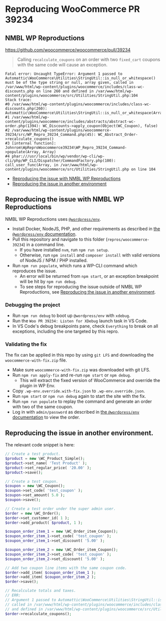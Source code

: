 # Reproducing WooCommerce PR 39234

## NMBL WP Reproductions

https://github.com/woocommerce/woocommerce/pull/39234

> Calling `recalculate_coupons` on an order with two `fixed_cart` coupons with the same code will cause an exception.

```
Fatal error: Uncaught TypeError: Argument 1 passed to Automattic\WooCommerce\Utilities\StringUtil::is_null_or_whitespace() must be of the type string or null, array given, called in /var/www/html/wp-content/plugins/woocommerce/includes/class-wc-discounts.php on line 260 and defined in /var/www/html/wp-content/plugins/woocommerce/src/Utilities/StringUtil.php:104
Stack trace:
#0 /var/www/html/wp-content/plugins/woocommerce/includes/class-wc-discounts.php(260): Automattic\WooCommerce\Utilities\StringUtil::is_null_or_whitespace(Array)
#1 /var/www/html/wp-content/plugins/woocommerce/includes/abstracts/abstract-wc-order.php(1394): WC_Discounts->apply_coupon(Object(WC_Coupon), false)
#2 /var/www/html/wp-content/plugins/woocommerce-39234/src/WP_Repro_39234_Command.php(45): WC_Abstract_Order->recalculate_coupons()
#3 [internal function]: Johnrom\WpReproWoocommerce39234\WP_Repro_39234_Command->populate(Array, Array)
#4 phar:///usr/local/bin/wp/vendor/wp-cli/wp-cli/php/WP_CLI/Dispatcher/CommandFactory.php(100): call_user_func(Array, in /var/www/html/wp-content/plugins/woocommerce/src/Utilities/StringUtil.php on line 104
```

- [Reproducing the issue with NMBL WP Reproductions](#reproducing-the-issue-with-nmbl-wp-reproductions)
- [Reproducing the issue in another environment](#reproducing-the-issue-in-another-environment)

## Reproducing the issue with NMBL WP Reproductions

NMBL WP Reproductions uses [`@wordpress/env`](https://developer.wordpress.org/block-editor/reference-guides/packages/packages-env/).

- Install Docker, NodeJS, PHP, and other requirements as described in [the `@wordpress/env` documentation](https://developer.wordpress.org/block-editor/reference-guides/packages/packages-env/#prerequisites).
- Pull this repository and navigate to this folder (`repros/woocommerce-39234`) in a command line.
  - If you have installed `nvm`, run `npm run setup`.
  - Otherwise, run `npm install` and `composer install` with valid versions of NodeJS / NPM / PHP installed.
- Run `npm run populate`, which runs a WP-CLI command which reproduces the issue.
  - An error will be returned from `npm start`, or an exception breakpoint will be hit by `npm run debug`.
  - To see steps for reproducing the issue outside of NMBL WP Reproductions, see [Reproducing the issue in another environment](#reproducing-the-issue-in-another-environment).

### Debugging the project

- Run `npm run debug` to boot up `@wordpress/env` with `xdebug`.
- Run the `Woo PR 39234: Listen for XDebug` launch task in VS Code.
- In VS Code's debug breakpoints pane, check `Everything` to break on all exceptions, including the one targeted by this repro.

### Validating the fix

The fix can be applied in this repo by using `git LFS` and downloading the `woocommerce-with-fix.zip` file.

- Make sure `woocommerce-with-fix.zip` was downloaded with git LFS.
- Run `npm run apply-fix` and re-run `npm start` or `npm debug`.
  - This will extract the fixed version of WooCommerce and override the plugin in WP Env.
- Copy `.wp-env.override.with-fix.json` to `.wp-env.override.json`.
- Run `npm start` or `npm run debug` again to start the site with the fix.
- Run `npm run populate` to replay the command and generate an order with two of the same coupon.
- Log in with `admin/password` as described in [the `@wordpress/env` documentation](https://developer.wordpress.org/block-editor/reference-guides/packages/packages-env) to view the order.

## Reproducing the issue in another environment.

The relevant code snippet is here:

```php
// Create a test product.
$product = new \WC_Product_Simple();
$product->set_name( 'Test Product' );
$product->set_regular_price( '20.00' );
$product->save();

// Create a test coupon.
$coupon = new \WC_Coupon();
$coupon->set_code( 'test_coupon' );
$coupon->set_amount( 5.0 );
$coupon->save();

// Create a test order under the super admin user.
$order = new \WC_Order();
$order->set_customer_id( 1 );
$order->add_product( $product, 1 );

$coupon_order_item_1 = new \WC_Order_item_Coupon();
$coupon_order_item_1->set_code( 'test_coupon' );
$coupon_order_item_1->set_discount( '5.00' );

$coupon_order_item_2 = new \WC_Order_item_Coupon();
$coupon_order_item_2->set_code( 'test_coupon' );
$coupon_order_item_2->set_discount( '5.00' );

// Add two coupon line items with the same coupon code.
$order->add_item( $coupon_order_item_1 );
$order->add_item( $coupon_order_item_2 );
$order->save();

// Recalculate totals and taxes.
// ERR:
// Argument 1 passed to Automattic\WooCommerce\Utilities\StringUtil::is_null_or_whitespace() must be of the type string or null, array given,
// called in /var/www/html/wp-content/plugins/woocommerce/includes/class-wc-discounts.php on line 260
// and defined in /var/www/html/wp-content/plugins/woocommerce/src/Utilities/StringUtil.php:104
$order->recalculate_coupons();
```
